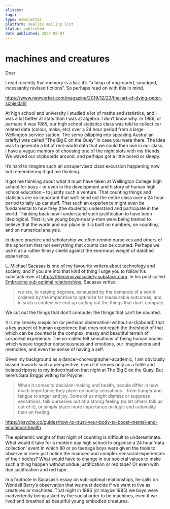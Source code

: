 ```yaml
---
aliases:
tags: 
type: newsletter
platform: skellis mailing list
status: published
date published: 2024-08-07
---
```


# machines and creatures 

Dear

I read recently that memory is a liar; it’s “a heap of dog-eared, smudged, incessantly revised fictions”. So perhaps read on with this in mind.

https://www.newyorker.com/magazine/2019/12/23/the-art-of-dying-peter-schjeldahl

At high school and university I studied a lot of maths and statistics, and I was a lot better at stats than I was at algebra. I don’t know why. In 1986, or perhaps it was 1985, our high school statistics class was told to collect car related data (colour, make, etc) over a 24 hour period from a large Wellington service station. The servo (slipping into speaking Australian briefly) was called “The Big E on the Quay” in case you were there. The idea was to generate a lot of real-world data that we could then use in our class. I have a vague memory of choosing one of the night slots with my friends. We waved our clipboards around, and perhaps got a little bored or sleepy. 

It’s hard to imagine such an unsupervised class excursion happening now but remembering it got me thinking.  

It got me thinking about what it must have taken at Wellington College high school for boys – or even in the development and history of human high school education – to justify such a venture. That counting things and statistics are so important that we’ll send out the entire class over a 24 hour period to tally up car stuff. That such an experience might even be fundamental to how they (the students) understand and participate in the world. Thinking back now I understand such justification to have been ideological. That is, we young boys-nearly-men were being trained to believe that the world and our place in it is built on numbers, on counting, and on numerical analysis.

In dance practice and scholarship we often remind ourselves and others of the aphorism that not everything that counts can be counted. Perhaps we use it as a rather flimsy shield against the enormous weight of datafied experience. 

L. Michael Sacasas is one of my favourite writers about technology and society, and if you are into that kind of thing I urge you to follow his substack over at https://theconvivialsociety.substack.com. In his post called [Embracing sub optimal relationships](https://theconvivialsociety.substack.com/p/embracing-sub-optimal-relationships), Sacasas writes:

> we are, to varying degrees, exhausted by the demands of a world ordered by the imperative to optimize for measurable outcomes, and in such a context we end up cutting out the things that don’t compute.

We cut out the things that don’t compute; the things that can’t be counted. 

It is my sneaky suspicion (or perhaps observation-without-a-clipboard) that a key aspect of human experience that does not reach the threshold of that which can be counted is the complex, messy and beautiful terrain of corporeal experience. The so-called felt sensations of being human bodies which weave together consciousness and emotions, our imaginations and memories, and even the sense of having a self. 

Given my background as a dancer-choreographer-academic, I am obviously biased towards such a perspective, even if it serves only as a futile and belated riposte to my indoctrination that night at The Big E on the Quay. But here’s Sara Briggs writing for Psyche:
 
> When it comes to decision-making and health, people differ in how much importance they place on bodily sensations – from hunger and fatigue to anger and joy. Some of us might dismiss or suppress sensations, talk ourselves out of a strong feeling (or let others talk us out of it), or simply place more importance on logic and rationality than on feeling. 

https://psyche.co/guides/how-to-trust-your-body-to-boost-mental-and-emotional-health

The epistemic weight of that night of counting is difficult to underestimate. What would it take for a modern day high school to organise a 24 hour ‘data collection’ event in which 80 or so teenage boys were given the tools to observe or even just notice the nuanced and complex sensorial experiences of their bodies? What would have to change in our societal values to make such a thing happen without undue justification or red tape? Or even with due justification and red tape. 

In a footnote in Sacasas’s essay on sub-optimal relationships, he calls on Wendell Berry’s observation that we must decide if we want to live as creatures or machines. That night in 1986 (or maybe 1985) we boys were inadvertently being asked by the social order to be machines, even if we lived and breathed as beautiful young embodied creatures. 




